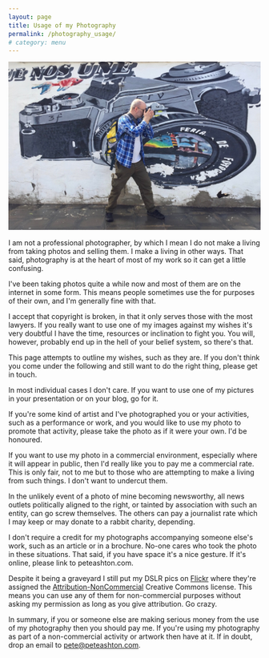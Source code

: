 ```yaml
---
layout: page
title: Usage of my Photography
permalink: /photography_usage/
# category: menu
---
```


![](../images/pete_and_camera.jpg)

I am not a professional photographer, by which I mean I do not make a living from taking photos and selling them. I make a living in other ways. That said, photography is at the heart of most of my work so it can get a little confusing.  

I've been taking photos quite a while now and most of them are on the internet in some form. This means people sometimes use the for purposes of their own, and I'm generally fine with that. 

I accept that copyright is broken, in that it only serves those with the most lawyers. If you really want to use one of my images against my wishes it's very doubtful I have the time, resources or inclination to fight you. You will, however, probably end up in the hell of your belief system, so there's that. 

This page attempts to outline my wishes, such as they are. If you don't think you come under the following and still want to do the right thing, please get in touch.

In most individual cases I don't care. If you want to use one of my pictures in your presentation or on your blog, go for it. 

If you're some kind of artist and I've photographed you or your activities, such as a performance or work, and you would like to use my photo to promote that activity, please take the photo as if it were your own. I'd be honoured. 

If you want to use my photo in a commercial environment, especially where it will appear in public, then I'd really like you to pay me a commercial rate. This is only fair, not to me but to those who are attempting to make a living from such things. I don't want to undercut them. 

In the unlikely event of a photo of mine becoming newsworthy, all news outlets politically aligned to the right, or tainted by association with such an entity, can go screw themselves. The others can pay a journalist rate which I may keep or may donate to a rabbit charity, depending. 

I don't require a credit for my photographs accompanying someone else's work, such as an article or  in a brochure. No-one cares who took the photo in these situations. That said, if you have space it's a nice gesture. If it's online, please link to peteashton.com.

Despite it being a graveyard I still put my DSLR pics on [Flickr](https://www.flickr.com/photos/peteashton/) where they're assigned the [Attribution-NonCommercial](https://creativecommons.org/licenses/by-nc/2.0/) Creative Commons license. This means you can use any of them for non-commercial purposes without asking my permission as long as you give attribution. Go crazy. 

In summary, if you or someone else are making serious money from the use of my photography then you should pay me. If you're using my photography as part of a non-commercial activity or artwork then have at it. If in doubt, drop an email to [pete@peteashton.com](mailto:pete@peteashton.com).
